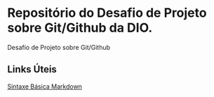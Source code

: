 # Repositório do Desafio de Projeto sobre Git/Github da DIO.
Desafio de Projeto sobre Git/Github

## Links Úteis
[Sintaxe Básica Markdown](https://www.markdownguide.org/basic-syntax/)

